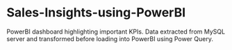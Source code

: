 # Sales-Insights-using-PowerBI
PowerBI dashboard highlighting important KPIs. Data extracted from MySQL server and transformed before loading into PowerBI using Power Query.
